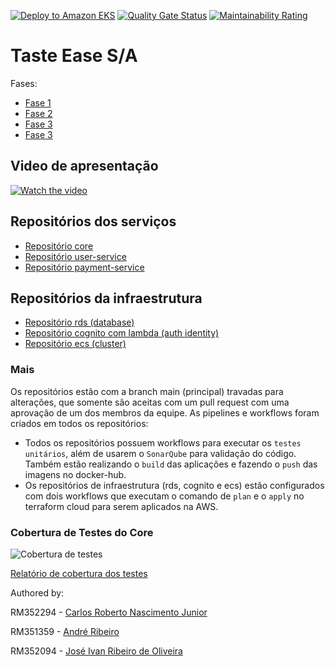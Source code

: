 [![Deploy to Amazon EKS](https://github.com/tasteease/tasteease/actions/workflows/dotnet.yml/badge.svg)](https://github.com/tasteease/tasteease/actions/workflows/dotnet.yml)
[![Quality Gate Status](https://sonarcloud.io/api/project_badges/measure?project=tasteease_tasteease&metric=alert_status)](https://sonarcloud.io/summary/new_code?id=tasteease_tasteease)
[![Maintainability Rating](https://sonarcloud.io/api/project_badges/measure?project=tasteease_tasteease&metric=sqale_rating)](https://sonarcloud.io/summary/new_code?id=tasteease_tasteease)

# Taste Ease S/A

Fases:
- [Fase 1](/miscs/fase-1/readme/fase-1.md)
- [Fase 2](/miscs/fase-2/readme/fase-2.md)
- [Fase 3](/miscs/fase-3/readme/fase-3.md)
- [Fase 3](/miscs/fase-4/readme/fase-4.md)

## Video de apresentação

[![Watch the video](/miscs/fase-1/ECRA.jpg)](https://youtu.be/YqYHhsRq4WE)

## Repositórios dos serviços

- [Repositório core](https://github.com/tasteease/tasteease-core)
- [Repositório user-service](https://github.com/tasteease/tasteease-user-service)
- [Repositório payment-service](https://github.com/tasteease/tasteease-payment-service)

## Repositórios da infraestrutura

- [Repositório rds (database)](https://github.com/tasteease/tasteease-tf-db)
- [Repositório cognito com lambda (auth identity)](https://github.com/tasteease/tasteease-tf-cognito)
- [Repositório ecs (cluster)](https://github.com/tasteease/tasteease-tf-ecs)

### Mais

Os repositórios estão com a branch main (principal) travadas para alterações, que somente são aceitas com um pull request com uma aprovação de um dos membros da equipe. As pipelines e workflows foram criados em todos os repositórios:

- Todos os repositórios possuem workflows para executar os `testes unitários`, além de usarem o `SonarQube` para validação do código. Também estão realizando o `build` das aplicações e fazendo o `push` das imagens no docker-hub.
- Os repositórios de infraestrutura (rds, cognito e ecs) estão configurados com dois workflows que executam o comando de `plan` e o `apply` no terraform cloud para serem aplicados na AWS.

### Cobertura de Testes do Core

![Cobertura de testes](/test-coverage-image.jpg)

[Relatório de cobertura dos testes](/test-coverage.json)

Authored by:

RM352294 - [Carlos Roberto Nascimento Junior](https://github.com/carona-jr)

RM351359 - [André Ribeiro](https://github.com/AndreRibeir0)

RM352094 - [José Ivan Ribeiro de Oliveira](https://github.com/estrng)
